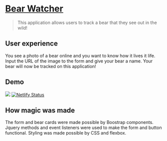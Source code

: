 # [Bear Watcher](https://lizb-bear-watcher.netlify.app/)
> This application allows users to track a bear that they see out in the wild!

## User experience
You see a photo of a bear online and you want to know how it lives it life. Input the URL of the image to the form and give your bear a name. Your bear will now be tracked on this application!

## Demo
![](http://g.recordit.co/9OI4LassSC.gif)
[![Netlify Status](https://api.netlify.com/api/v1/badges/b205dba9-f743-4aaa-a8ea-b8da86d8705f/deploy-status)](https://app.netlify.com/sites/lizb-bear-watcher/deploys)

## How magic was made
The form and bear cards were made possible by Boostrap components. Jquery methods and event listeners were used to make the form and button functional. Styling was made possible by CSS and flexbox.
